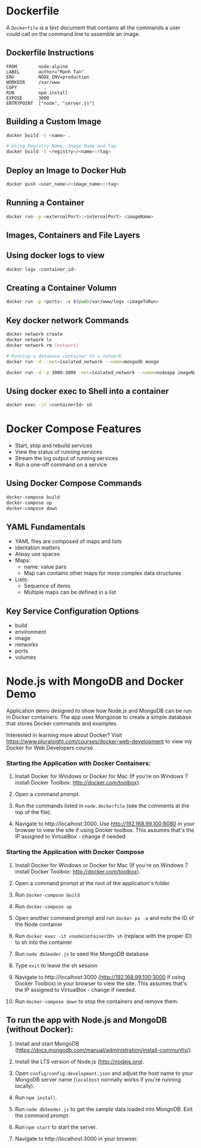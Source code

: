 # Dockerfile
A `Dockerfile` is a text document that contains all the commands a user could call on the command line to assemble an image.

## Dockerfile Instructions
```docker
FROM        node:alpine
LABEL       author="Manh Tan"
ENV         NODE_ENV=production
WORKDIR     /var/www
COPY        . .
RUN         npm install
EXPOSE      3000
ENTRYPOINT  ["node", "server.js"]
```
## Building a Custom Image
```bash
docker build -t <name> .

# Using Registry Name, Image Name and Tag
docker build -t <registry>/<name>:<tag>
```

## Deploy an Image to Docker Hub
```bash
docker push <user_name>/<image_name>:<tag>
```
## Running a Container
```bash
docker run -p <externalPort>:<internalPort> <imageName>
```

## Images, Containers and File Layers

## Using docker logs to view 
```bash
docker logs <container_id>

```

## Creating a Container Volumn
```bash
docker run -p <ports> -v $(pwd)/var/www/logs <imageToRun>
```

## Key docker network Commands
```bash
docker network create
docker network ls
docker network rm [network]

# Running a database container in a network
docker run -d --net=isolated_network --name=mongodb mongo

docker run -d -p 3000:3000 -net=isolated_network --name=nodeapp imageName
```

## Using docker exec to Shell into a container
```bash
docker exec -it <containerId> sh
```

# Docker Compose Features
* Start, stop and rebuild services
* View the status of running services
* Stream the log output of running services
* Run a one-off command on a service

## Using Docker Compose Commands
```bash
docker-compose build
docker-compose up
docker-compose down
```

## YAML Fundamentals
* YAML files are composed of maps and lists
* Identation matters
* Alway use spaces
* Maps:
    * name: value pars
    * Map can contains other maps for more complex data structures
* Lists:
    * Sequence of items
    * Multiple maps can be defined in a list

## Key Service Configuration Options
* build
* environment
* image
* networks
* ports
* volumes

# Node.js with MongoDB and Docker Demo

Application demo designed to show how Node.js and MongoDB can be run in Docker containers. 
The app uses Mongoose to create a simple database that stores Docker commands and examples. 

Interested in learning more about Docker? Visit https://www.pluralsight.com/courses/docker-web-development to view my Docker for Web Developers course.

### Starting the Application with Docker Containers:

1. Install Docker for Windows or Docker for Mac (If you're on Windows 7 install Docker Toolbox: http://docker.com/toolbox).

2. Open a command prompt.

3. Run the commands listed in `node.dockerfile` (see the comments at the top of the file).

4. Navigate to http://localhost:3000. Use http://192.168.99.100:8080 in your browser to view the site if using Docker toolbox. This assumes that's the IP assigned to VirtualBox - change if needed.


### Starting the Application with Docker Compose

1. Install Docker for Windows or Docker for Mac (If you're on Windows 7 install Docker Toolbox: http://docker.com/toolbox).

2. Open a command prompt at the root of the application's folder.

3. Run `docker-compose build`

4. Run `docker-compose up`

5. Open another command prompt and run `docker ps -a` and note the ID of the Node container

6. Run `docker exec -it <nodeContainerID> sh` (replace <nodeContainerID> with the proper ID) to sh into the container

7. Run `node dbSeeder.js` to seed the MongoDB database

8. Type `exit` to leave the sh session

9. Navigate to http://localhost:3000 (http://192.168.99.100:3000 if using Docker Toolbox) in your browser to view the site. This assumes that's the IP assigned to VirtualBox - change if needed.

10. Run `docker-compose down` to stop the containers and remove them.

## To run the app with Node.js and MongoDB (without Docker):

1. Install and start MongoDB (https://docs.mongodb.com/manual/administration/install-community/).

2. Install the LTS version of Node.js (http://nodejs.org).

3. Open `config/config.development.json` and adjust the host name to your MongoDB server name (`localhost` normally works if you're running locally). 

4. Run `npm install`.

5. Run `node dbSeeder.js` to get the sample data loaded into MongoDB. Exit the command prompt.

6. Run `npm start` to start the server.

7. Navigate to http://localhost:3000 in your browser.





